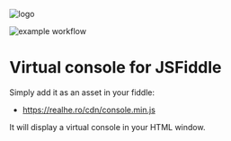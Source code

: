 ![logo](https://realhe.ro/img/logo.svg "Realhe.ro")

![example workflow](https://github.com/fedek6/jsfiddle-virtual-console/actions/workflows/main.yml/badge.svg)

# Virtual console for JSFiddle

Simply add it as an asset in your fiddle:

* https://realhe.ro/cdn/console.min.js

It will display a virtual console in your HTML window.
